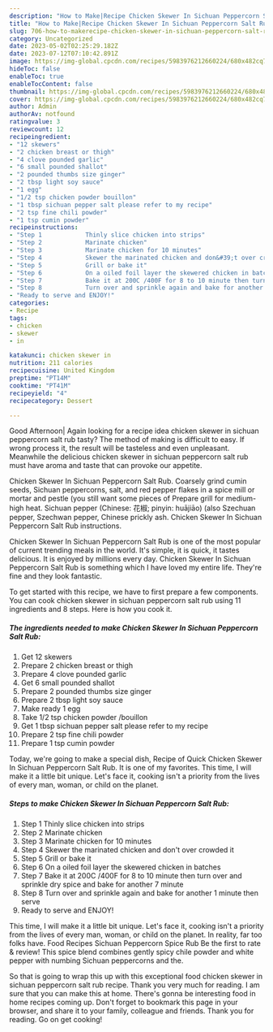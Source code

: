 ```yaml
---
description: "How to Make|Recipe Chicken Skewer In Sichuan Peppercorn Salt Rub {That is Special"
title: "How to Make|Recipe Chicken Skewer In Sichuan Peppercorn Salt Rub {That is Special"
slug: 706-how-to-makerecipe-chicken-skewer-in-sichuan-peppercorn-salt-rub-that-is-special
category: Uncategorized
date: 2023-05-02T02:25:29.182Z
date: 2023-07-12T07:10:42.891Z
image: https://img-global.cpcdn.com/recipes/5983976212660224/680x482cq70/chicken-skewer-in-sichuan-peppercorn-salt-rub-recipe-main-photo.jpg
hideToc: false
enableToc: true
enableTocContent: false
thumbnail: https://img-global.cpcdn.com/recipes/5983976212660224/680x482cq70/chicken-skewer-in-sichuan-peppercorn-salt-rub-recipe-main-photo.jpg
cover: https://img-global.cpcdn.com/recipes/5983976212660224/680x482cq70/chicken-skewer-in-sichuan-peppercorn-salt-rub-recipe-main-photo.jpg
author: Admin
authorAv: notfound
ratingvalue: 3
reviewcount: 12
recipeingredient:
- "12 skewers"
- "2 chicken breast or thigh"
- "4 clove pounded garlic"
- "6 small pounded shallot"
- "2 pounded thumbs size ginger"
- "2 tbsp light soy sauce"
- "1 egg"
- "1/2 tsp chicken powder bouillon"
- "1 tbsp sichuan pepper salt please refer to my recipe"
- "2 tsp fine chili powder"
- "1 tsp cumin powder"
recipeinstructions:
- "Step 1            Thinly slice chicken into strips"
- "Step 2            Marinate chicken"
- "Step 3            Marinate chicken for 10 minutes"
- "Step 4            Skewer the marinated chicken and don&#39;t over crowded it"
- "Step 5            Grill or bake it"
- "Step 6            On a oiled foil layer the skewered chicken in batches"
- "Step 7            Bake it at 200C /400F for 8 to 10 minute then turn over and sprinkle dry spice and bake for another 7 minute"
- "Step 8            Turn over and sprinkle again and bake for another 1 minute then serve"
- "Ready to serve and ENJOY!"
categories:
- Recipe
tags:
- chicken
- skewer
- in

katakunci: chicken skewer in 
nutrition: 211 calories
recipecuisine: United Kingdom
preptime: "PT14M"
cooktime: "PT41M"
recipeyield: "4"
recipecategory: Dessert

---
```



Good Afternoon| Again looking for a recipe idea chicken skewer in sichuan peppercorn salt rub tasty? The method of making is difficult to easy. If wrong process it, the result will be tasteless and even unpleasant. Meanwhile the delicious chicken skewer in sichuan peppercorn salt rub must have aroma and taste that can provoke our appetite.





Chicken Skewer In Sichuan Peppercorn Salt Rub. Coarsely grind cumin seeds, Sichuan peppercorns, salt, and red pepper flakes in a spice mill or mortar and pestle (you still want some pieces of Prepare grill for medium-high heat. Sichuan pepper (Chinese: 花椒; pinyin: huājiāo) (also Szechuan pepper, Szechwan pepper, Chinese prickly ash. Chicken Skewer In Sichuan Peppercorn Salt Rub instructions.

Chicken Skewer In Sichuan Peppercorn Salt Rub is one of the most popular of current trending meals in the world. It's simple, it is quick, it tastes delicious. It is enjoyed by millions every day. Chicken Skewer In Sichuan Peppercorn Salt Rub is something which I have loved my entire life. They're fine and they look fantastic.


To get started with this recipe, we have to first prepare a few components. You can cook chicken skewer in sichuan peppercorn salt rub using 11 ingredients and 8 steps. Here is how you cook it.

<!--inarticleads1-->

##### The ingredients needed to make Chicken Skewer In Sichuan Peppercorn Salt Rub:

1. Get 12 skewers
1. Prepare 2 chicken breast or thigh
1. Prepare 4 clove pounded garlic
1. Get 6 small pounded shallot
1. Prepare 2 pounded thumbs size ginger
1. Prepare 2 tbsp light soy sauce
1. Make ready 1 egg
1. Take 1/2 tsp chicken powder /bouillon
1. Get 1 tbsp sichuan pepper salt please refer to my recipe
1. Prepare 2 tsp fine chili powder
1. Prepare 1 tsp cumin powder


Today, we&#39;re going to make a special dish, Recipe of Quick Chicken Skewer In Sichuan Peppercorn Salt Rub. It is one of my favorites. This time, I will make it a little bit unique. Let&#39;s face it, cooking isn&#39;t a priority from the lives of every man, woman, or child on the planet. 

<!--inarticleads2-->

##### Steps to make Chicken Skewer In Sichuan Peppercorn Salt Rub:

1. Step 1            Thinly slice chicken into strips
1. Step 2            Marinate chicken
1. Step 3            Marinate chicken for 10 minutes
1. Step 4            Skewer the marinated chicken and don&#39;t over crowded it
1. Step 5            Grill or bake it
1. Step 6            On a oiled foil layer the skewered chicken in batches
1. Step 7            Bake it at 200C /400F for 8 to 10 minute then turn over and sprinkle dry spice and bake for another 7 minute
1. Step 8            Turn over and sprinkle again and bake for another 1 minute then serve
1. Ready to serve and ENJOY!

This time, I will make it a little bit unique. Let&#39;s face it, cooking isn&#39;t a priority from the lives of every man, woman, or child on the planet. In reality, far too folks have. Food Recipes Sichuan Peppercorn Spice Rub Be the first to rate &amp; review! This spice blend combines gently spicy chile powder and white pepper with numbing Sichuan peppercorns and the. 

So that is going to wrap this up with this exceptional food chicken skewer in sichuan peppercorn salt rub recipe. Thank you very much for reading. I am sure that you can make this at home. There's gonna be interesting food in home recipes coming up. Don't forget to bookmark this page in your browser, and share it to your family, colleague and friends. Thank you for reading. Go on get cooking!
